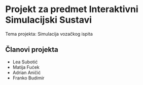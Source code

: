 # Projekt za predmet Interaktivni Simulacijski Sustavi

Tema projekta: Simulacija vozačkog ispita

## Članovi projekta

- Lea Subotić
- Matija Fućek
- Adrian Aničić
- Franko Budimir
